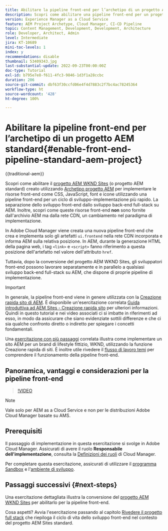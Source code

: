 ```yaml
---
title: Abilitare la pipeline front-end per l’archetipo di un progetto AEM standard
description: Scopri come abilitare una pipeline front-end per un progetto AEM standard per una implementazione più rapida delle risorse statiche come CSS, JavaScript, font e icone. Oltre alla separazione dello sviluppo front-end dallo sviluppo back-end full-stack su AEM.
version: Experience Manager as a Cloud Service
feature: AEM Project Archetype, Cloud Manager, CI-CD Pipeline
topic: Content Management, Development, Development, Architecture
role: Developer, Architect, Admin
level: Intermediate
jira: KT-10689
mini-toc-levels: 1
index: y
recommendations: disable
thumbnail: 53409343.jpg
last-substantial-update: 2022-09-23T00:00:00Z
doc-type: Tutorial
exl-id: b795e7e8-f611-4fc3-9846-1d3f1a28ccbc
duration: 206
source-git-commit: dbf63f30ccfd06e4f4d7883c2f7bc4ac78245364
workflow-type: ht
source-wordcount: '428'
ht-degree: 100%

---
```


# Abilitare la pipeline front-end per l’archetipo di un progetto AEM standard{#enable-front-end-pipeline-standard-aem-project}

{{traditional-aem}}

Scopri come abilitare il [progetto AEM WKND Sites](https://github.com/adobe/aem-guides-wknd) (o progetto AEM standard) creato utilizzando [Archetipo progetto AEM](https://github.com/adobe/aem-project-archetype) per implementare le risorse front-end come CSS, JavaScript, font e icone utilizzando una pipeline front-end per un ciclo di sviluppo-implementazione più rapido. La separazione dello sviluppo front-end dallo sviluppo back-end full-stack su AEM. Inoltre, scopri come queste risorse front-end __non__ sono fornite dall&#39;archivio AEM ma dalla rete CDN, un cambiamento nel paradigma di implementazione.


In Adobe Cloud Manager viene creata una nuova pipeline front-end che crea e implementa solo gli artefatti `ui.frontend` nella rete CDN incorporata e informa AEM sulla relativa posizione. In AEM, durante la generazione HTML della pagina web, i tag `<link>` e `<script>` fanno riferimento a questa posizione dell&#39;artefatto nel valore dell&#39;attributo `href`.

Tuttavia, dopo la conversione del progetto AEM WKND Sites, gli sviluppatori front-end possono lavorare separatamente e in parallelo a qualsiasi sviluppo back-end full-stack su AEM, che dispone di proprie pipeline di implementazione.

>[!IMPORTANT]
>
>In generale, la pipeline front-end viene in genere utilizzata con la [Creazione rapida sito di AEM](https://experienceleague.adobe.com/docs/experience-manager-cloud-service/content/sites/administering/site-creation/quick-site/overview.html?lang=it). È disponibile un&#39;esercitazione correlata [Guida introduttiva ad AEM Sites - Creazione rapida sito](https://experienceleague.adobe.com/docs/experience-manager-learn/getting-started-wknd-tutorial-develop/site-template/overview.html) per ulteriori informazioni. Quindi in questo tutorial e nei video associati ci si imbatte in riferimenti ad esso, in modo da assicurare che siano evidenziate sottili differenze e che ci sia qualche confronto diretto o indiretto per spiegare i concetti fondamentali.


Una [esercitazione con più passaggi](https://experienceleague.adobe.com/docs/experience-manager-learn/getting-started-wknd-tutorial-develop/site-template/overview.html) correlata illustra come implementare un sito AEM per un brand di lifestyle fittizio, WKND, utilizzando la funzione Creazione rapida di siti. È inoltre utile rivedere il [flusso di lavoro temi](https://experienceleague.adobe.com/docs/experience-manager-learn/getting-started-wknd-tutorial-develop/site-template/theming.html?lang=it) per comprendere il funzionamento della pipeline front-end.

## Panoramica, vantaggi e considerazioni per la pipeline front-end

>[!VIDEO](https://video.tv.adobe.com/v/3409343?quality=12&learn=on)


>[!NOTE]
>
>Vale solo per AEM as a Cloud Service e non per le distribuzioni Adobe Cloud Manager basate su AMS.

## Prerequisiti

Il passaggio di implementazione in questa esercitazione si svolge in Adobe Cloud Manager. Assicurati di avere il ruolo __Responsabile dell&#39;implementazione__, consulta la [Definizioni dei ruoli](https://experienceleague.adobe.com/docs/experience-manager-cloud-manager/content/requirements/users-and-roles.html?lang=it#role-definitions) di Cloud Manager.

Per completare questa esercitazione, assicurati di utilizzare il [programma Sandbox](https://experienceleague.adobe.com/docs/experience-manager-cloud-service/content/implementing/using-cloud-manager/programs/introduction-sandbox-programs.html?lang=it) e l&#39;[ambiente di sviluppo](https://experienceleague.adobe.com/docs/experience-manager-cloud-service/content/implementing/using-cloud-manager/manage-environments.html?lang=it).

## Passaggi successivi {#next-steps}

Una esercitazione dettagliata illustra la conversione del [progetto AEM WKND Sites](https://github.com/adobe/aem-guides-wknd) per abilitarlo per la pipeline front-end.

Cosa aspetti? Avvia l&#39;esercitazione passando al capitolo [Rivedere il progetto full stack](review-uifrontend-module.md) che riepiloga il ciclo di vita dello sviluppo front-end nel contesto del progetto AEM Sites standard.
